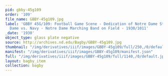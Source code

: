 ```yaml
---
pid: gbby-45g109
order: '109'
file_name: GBBY-45g109.jpg
label: 'GBBY 45G/109: Football Game Scene - Dedication of Notre Dame Stadium, Notre
  Dame vs. Navy - Notre Dame Marching Band on Field - 1930/1011'
_date: '1930'
object_type: glass plate negative
source: http://archives.nd.edu/Bagby/GBBY-45g109.jpg
thumbnail: "/img/derivatives/iiif/images/GBBY-45g109/full/250,/0/default.jpg"
manifest: "/img/derivatives/iiif/images/GBBY-45g109/manifest.json"
full: "/img/derivatives/iiif/images/GBBY-45g109/full/1140,/0/default.jpg"
layout: bagby_item
collection: bagby
---
```

